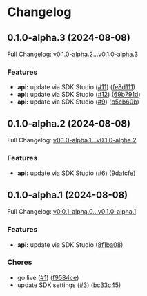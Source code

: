 # Changelog

## 0.1.0-alpha.3 (2024-08-08)

Full Changelog: [v0.1.0-alpha.2...v0.1.0-alpha.3](https://github.com/squack-io/flux-node/compare/v0.1.0-alpha.2...v0.1.0-alpha.3)

### Features

* **api:** update via SDK Studio ([#11](https://github.com/squack-io/flux-node/issues/11)) ([fe8d111](https://github.com/squack-io/flux-node/commit/fe8d111e541a89c74739d140c31b2ee89d245563))
* **api:** update via SDK Studio ([#12](https://github.com/squack-io/flux-node/issues/12)) ([69b791d](https://github.com/squack-io/flux-node/commit/69b791d6cf202aa9f664aee4a699a315c25ceb41))
* **api:** update via SDK Studio ([#9](https://github.com/squack-io/flux-node/issues/9)) ([b5cb60b](https://github.com/squack-io/flux-node/commit/b5cb60b35332ec145a7aff30130fccace982f93f))

## 0.1.0-alpha.2 (2024-08-08)

Full Changelog: [v0.1.0-alpha.1...v0.1.0-alpha.2](https://github.com/squack-io/flux-node/compare/v0.1.0-alpha.1...v0.1.0-alpha.2)

### Features

* **api:** update via SDK Studio ([#6](https://github.com/squack-io/flux-node/issues/6)) ([9dafcfe](https://github.com/squack-io/flux-node/commit/9dafcfea911d7ff45c016b14a69bc882960f371d))

## 0.1.0-alpha.1 (2024-08-08)

Full Changelog: [v0.0.1-alpha.0...v0.1.0-alpha.1](https://github.com/squack-io/flux-node/compare/v0.0.1-alpha.0...v0.1.0-alpha.1)

### Features

* **api:** update via SDK Studio ([8f1ba08](https://github.com/squack-io/flux-node/commit/8f1ba08db29a70bff148967e03cf4ef089ee8fb2))


### Chores

* go live ([#1](https://github.com/squack-io/flux-node/issues/1)) ([f9584ce](https://github.com/squack-io/flux-node/commit/f9584ce08847650cc62d7a5ee720028bffaa9fdd))
* update SDK settings ([#3](https://github.com/squack-io/flux-node/issues/3)) ([bc33c45](https://github.com/squack-io/flux-node/commit/bc33c454345e832846c0e8b73f4725fa50b16da0))
